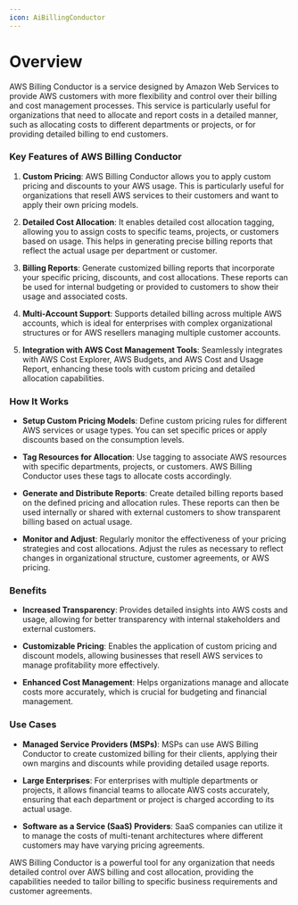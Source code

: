 ```yaml
---
icon: AiBillingConductor
---
```

# Overview 

AWS Billing Conductor is a service designed by Amazon Web Services to provide AWS customers with more flexibility and control over their billing and cost management processes. This service is particularly useful for organizations that need to allocate and report costs in a detailed manner, such as allocating costs to different departments or projects, or for providing detailed billing to end customers.

### Key Features of AWS Billing Conductor

1. **Custom Pricing**: AWS Billing Conductor allows you to apply custom pricing and discounts to your AWS usage. This is particularly useful for organizations that resell AWS services to their customers and want to apply their own pricing models.
    
2. **Detailed Cost Allocation**: It enables detailed cost allocation tagging, allowing you to assign costs to specific teams, projects, or customers based on usage. This helps in generating precise billing reports that reflect the actual usage per department or customer.
    
3. **Billing Reports**: Generate customized billing reports that incorporate your specific pricing, discounts, and cost allocations. These reports can be used for internal budgeting or provided to customers to show their usage and associated costs.
    
4. **Multi-Account Support**: Supports detailed billing across multiple AWS accounts, which is ideal for enterprises with complex organizational structures or for AWS resellers managing multiple customer accounts.
    
5. **Integration with AWS Cost Management Tools**: Seamlessly integrates with AWS Cost Explorer, AWS Budgets, and AWS Cost and Usage Report, enhancing these tools with custom pricing and detailed allocation capabilities.
    

### How It Works

- **Setup Custom Pricing Models**: Define custom pricing rules for different AWS services or usage types. You can set specific prices or apply discounts based on the consumption levels.
    
- **Tag Resources for Allocation**: Use tagging to associate AWS resources with specific departments, projects, or customers. AWS Billing Conductor uses these tags to allocate costs accordingly.
    
- **Generate and Distribute Reports**: Create detailed billing reports based on the defined pricing and allocation rules. These reports can then be used internally or shared with external customers to show transparent billing based on actual usage.
    
- **Monitor and Adjust**: Regularly monitor the effectiveness of your pricing strategies and cost allocations. Adjust the rules as necessary to reflect changes in organizational structure, customer agreements, or AWS pricing.
    

### Benefits

- **Increased Transparency**: Provides detailed insights into AWS costs and usage, allowing for better transparency with internal stakeholders and external customers.
    
- **Customizable Pricing**: Enables the application of custom pricing and discount models, allowing businesses that resell AWS services to manage profitability more effectively.
    
- **Enhanced Cost Management**: Helps organizations manage and allocate costs more accurately, which is crucial for budgeting and financial management.
    

### Use Cases

- **Managed Service Providers (MSPs)**: MSPs can use AWS Billing Conductor to create customized billing for their clients, applying their own margins and discounts while providing detailed usage reports.
    
- **Large Enterprises**: For enterprises with multiple departments or projects, it allows financial teams to allocate AWS costs accurately, ensuring that each department or project is charged according to its actual usage.
    
- **Software as a Service (SaaS) Providers**: SaaS companies can utilize it to manage the costs of multi-tenant architectures where different customers may have varying pricing agreements.
    

AWS Billing Conductor is a powerful tool for any organization that needs detailed control over AWS billing and cost allocation, providing the capabilities needed to tailor billing to specific business requirements and customer agreements.